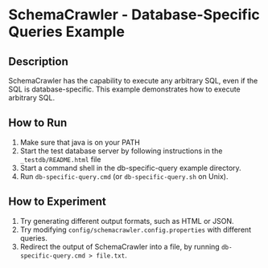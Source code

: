 # SchemaCrawler - Database-Specific Queries Example

## Description
SchemaCrawler has the capability to execute any arbitrary SQL, even if the SQL
is database-specific. This example demonstrates how to execute arbitrary SQL.

## How to Run
1. Make sure that java is on your PATH
2. Start the test database server by following instructions in the `_testdb/README.html` file 
3. Start a command shell in the db-specific-query example directory. 
4. Run `db-specific-query.cmd` (or `db-specific-query.sh` on Unix). 

## How to Experiment
1. Try generating different output formats, such as HTML or JSON. 
2. Try modifying `config/schemacrawler.config.properties` with different queries. 
3. Redirect the output of SchemaCrawler into a file, by running `db-specific-query.cmd > file.txt`. 
